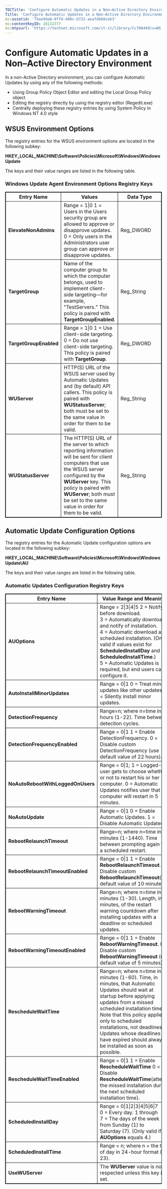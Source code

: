 ```yaml
---
TOCTitle: 'Configure Automatic Updates in a Non–Active Directory Environment'
Title: 'Configure Automatic Updates in a Non–Active Directory Environment'
ms:assetid: '75ee9da8-0ffd-400c-b722-aeafdb68ceb3'
ms:contentKeyID: 18132377
ms:mtpsurl: 'https://technet.microsoft.com/it-it/library/Cc708449(v=WS.10)'
---
```


Configure Automatic Updates in a Non–Active Directory Environment
=================================================================

In a non-Active Directory environment, you can configure Automatic Updates by using any of the following methods:

-   Using Group Policy Object Editor and editing the Local Group Policy object
-   Editing the registry directly by using the registry editor (Regedit.exe)
-   Centrally deploying these registry entries by using System Policy in Windows NT 4.0 style

WSUS Environment Options
------------------------

The registry entries for the WSUS environment options are located in the following subkey:

**HKEY\_LOCAL\_MACHINE\\Software\\Policies\\Microsoft\\Windows\\WindowsUpdate**

The keys and their value ranges are listed in the following table.

### Windows Update Agent Environment Options Registry Keys

 
<table style="border:1px solid black;">
<colgroup>
<col width="33%" />
<col width="33%" />
<col width="33%" />
</colgroup>
<thead>
<tr class="header">
<th style="border:1px solid black;" >Entry Name</th>
<th style="border:1px solid black;" >Values</th>
<th style="border:1px solid black;" >Data Type</th>
</tr>
</thead>
<tbody>
<tr class="odd">
<td style="border:1px solid black;"><strong>ElevateNonAdmins</strong></td>
<td style="border:1px solid black;">Range = 1|0
1 = Users in the Users security group are allowed to approve or disapprove updates.
0 = Only users in the Administrators user group can approve or disapprove updates.</td>
<td style="border:1px solid black;">Reg_DWORD</td>
</tr>
<tr class="even">
<td style="border:1px solid black;"><strong>TargetGroup</strong></td>
<td style="border:1px solid black;">Name of the computer group to which the computer belongs, used to implement client-side targeting—for example, &quot;TestServers.&quot; This policy is paired with <strong>TargetGroupEnabled</strong>.</td>
<td style="border:1px solid black;">Reg_String</td>
</tr>
<tr class="odd">
<td style="border:1px solid black;"><strong>TargetGroupEnabled</strong></td>
<td style="border:1px solid black;">Range = 1|0
1 = Use client-side targeting.
0 = Do not use client-side targeting. This policy is paired with <strong>TargetGroup</strong>.</td>
<td style="border:1px solid black;">Reg_DWORD</td>
</tr>
<tr class="even">
<td style="border:1px solid black;"><strong>WUServer   </strong></td>
<td style="border:1px solid black;">HTTP(S) URL of the WSUS server used by Automatic Updates and (by default) API callers. This policy is paired with <strong>WUStatusServer</strong>; both must be set to the same value in order for them to be valid.</td>
<td style="border:1px solid black;">Reg_String</td>
</tr>
<tr class="odd">
<td style="border:1px solid black;"><strong>WUStatusServer</strong></td>
<td style="border:1px solid black;">The HTTP(S) URL of the server to which reporting information will be sent for client computers that use the WSUS server configured by the <strong>WUServer</strong> key. This policy is paired with <strong>WUServer</strong>; both must be set to the same value in order for them to be valid.</td>
<td style="border:1px solid black;">Reg_String</td>
</tr>
</tbody>
</table>
  
Automatic Update Configuration Options  
--------------------------------------
  
The registry entries for the Automatic Update configuration options are located in the following subkey:
  
**HKEY\_LOCAL\_MACHINE\\Software\\Policies\\Microsoft\\Windows\\WindowsUpdate\\AU**
  
The keys and their value ranges are listed in the following table.
  
### Automatic Updates Configuration Registry Keys

 
<table style="border:1px solid black;">
<colgroup>
<col width="33%" />
<col width="33%" />
<col width="33%" />
</colgroup>
<thead>
<tr class="header">
<th style="border:1px solid black;" >Entry Name</th>
<th style="border:1px solid black;" >Value Range and Meanings</th>
<th style="border:1px solid black;" >Data Type</th>
</tr>
</thead>
<tbody>
<tr class="odd">
<td style="border:1px solid black;"><strong>AUOptions</strong></td>
<td style="border:1px solid black;">Range = 2|3|4|5
2 = Notify before download.
3 = Automatically download and notify of installation.
4 = Automatic download and scheduled installation. (Only valid if values exist for <strong>ScheduledInstallDay</strong> and <strong>ScheduledInstallTime</strong>.)
5 = Automatic Updates is required, but end users can configure it.</td>
<td style="border:1px solid black;">Reg_DWORD</td>
</tr>
<tr class="even">
<td style="border:1px solid black;"><strong>AutoInstallMinorUpdates</strong></td>
<td style="border:1px solid black;">Range = 0|1
0 = Treat minor updates like other updates.
1 = Silently install minor updates.</td>
<td style="border:1px solid black;">Reg_DWORD</td>
</tr>
<tr class="odd">
<td style="border:1px solid black;"><strong>DetectionFrequency</strong></td>
<td style="border:1px solid black;">Range=n; where n=time in hours (1-22).
Time between detection cycles.</td>
<td style="border:1px solid black;">Reg_DWORD</td>
</tr>
<tr class="even">
<td style="border:1px solid black;"><strong>DetectionFrequencyEnabled</strong></td>
<td style="border:1px solid black;">Range = 0|1
1 = Enable DetectionFrequency.
0 = Disable custom DetectionFrequency (use default value of 22 hours).</td>
<td style="border:1px solid black;">Reg_DWORD</td>
</tr>
<tr class="odd">
<td style="border:1px solid black;"><strong>NoAutoRebootWithLoggedOnUsers</strong></td>
<td style="border:1px solid black;">Range = 0|1;
1 = Logged-on user gets to choose whether or not to restart his or her computer.
0 = Automatic Updates notifies user that the computer will restart in 5 minutes.</td>
<td style="border:1px solid black;">Reg_DWORD</td>
</tr>
<tr class="even">
<td style="border:1px solid black;"><strong>NoAutoUpdate</strong></td>
<td style="border:1px solid black;">Range = 0|1
0 = Enable Automatic Updates.
1 = Disable Automatic Updates.</td>
<td style="border:1px solid black;">Reg_DWORD</td>
</tr>
<tr class="odd">
<td style="border:1px solid black;"><strong>RebootRelaunchTimeout</strong></td>
<td style="border:1px solid black;">Range=n; where n=time in minutes (1-1440).
Time between prompting again for a scheduled restart.</td>
<td style="border:1px solid black;">Reg_DWORD</td>
</tr>
<tr class="even">
<td style="border:1px solid black;"><strong>RebootRelaunchTimeoutEnabled</strong></td>
<td style="border:1px solid black;">Range = 0|1
1 = Enable <strong>RebootRelaunchTimeout</strong>.
0 = Disable custom <strong>RebootRelaunchTimeout</strong>(use default value of 10 minutes).</td>
<td style="border:1px solid black;">Reg_DWORD</td>
</tr>
<tr class="odd">
<td style="border:1px solid black;"><strong>RebootWarningTimeout</strong></td>
<td style="border:1px solid black;">Range=n; where n=time in minutes (1-30).
Length, in minutes, of the restart warning countdown after installing updates with a deadline or scheduled updates.</td>
<td style="border:1px solid black;">Reg_DWORD</td>
</tr>
<tr class="even">
<td style="border:1px solid black;"><strong>RebootWarningTimeoutEnabled</strong></td>
<td style="border:1px solid black;">Range = 0|1
1 = Enable <strong>RebootWarningTimeout</strong>.
0 = Disable custom <strong>RebootWarningTimeout</strong> (use default value of 5 minutes).</td>
<td style="border:1px solid black;">Reg_DWORD</td>
</tr>
<tr class="odd">
<td style="border:1px solid black;"><strong>RescheduleWaitTime</strong></td>
<td style="border:1px solid black;">Range=n; where n=time in minutes (1-60).
Time, in minutes, that Automatic Updates should wait at startup before applying updates from a missed scheduled installation time.
Note that this policy applies only to scheduled installations, not deadlines. Updates whose deadlines have expired should always be installed as soon as possible.</td>
<td style="border:1px solid black;">Reg_DWORD</td>
</tr>
<tr class="even">
<td style="border:1px solid black;"><strong>RescheduleWaitTimeEnabled</strong></td>
<td style="border:1px solid black;">Range = 0|1
1 = Enable <strong>RescheduleWaitTime</strong>
0 = Disable <strong>RescheduleWaitTime</strong>(attempt the missed installation during the next scheduled installation time).</td>
<td style="border:1px solid black;">Reg_DWORD</td>
</tr>
<tr class="odd">
<td style="border:1px solid black;"><strong>ScheduledInstallDay</strong></td>
<td style="border:1px solid black;">Range = 0|1|2|3|4|5|6|7
0 = Every day.
1 through 7 = The days of the week from Sunday (1) to Saturday (7).
(Only valid if <strong>AUOptions</strong> equals 4.)</td>
<td style="border:1px solid black;">Reg_DWORD</td>
</tr>
<tr class="even">
<td style="border:1px solid black;"><strong>ScheduledInstallTime</strong></td>
<td style="border:1px solid black;">Range = n; where n = the time of day in 24-hour format (0-23).</td>
<td style="border:1px solid black;">Reg_DWORD</td>
</tr>
<tr class="odd">
<td style="border:1px solid black;"><strong>UseWUServer</strong></td>
<td style="border:1px solid black;">The <strong>WUServer</strong> value is not respected unless this key is set.</td>
<td style="border:1px solid black;">Reg_DWORD</td>
</tr>
</tbody>
</table>
